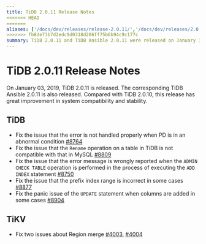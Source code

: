 ```yaml
---
title: TiDB 2.0.11 Release Notes
<<<<<<< HEAD
=======
aliases: ['/docs/dev/releases/release-2.0.11/','/docs/dev/releases/2.0.11/']
>>>>>>> fb8de73b7d2edc9d0318d206ff75b6b94c9c177c
summary: TiDB 2.0.11 and TiDB Ansible 2.0.11 were released on January 3, 2019. The release includes improvements in system compatibility and stability. Fixes include handling errors when PD is in an abnormal condition, compatibility issues with MySQL, error message reporting, prefix index range, and panic issues with the `UPDATE` statement. TiKV also fixed two issues related to Region merge.
---
```


# TiDB 2.0.11 Release Notes

On January 03, 2019, TiDB 2.0.11 is released. The corresponding TiDB Ansible 2.0.11 is also released. Compared with TiDB 2.0.10, this release has great improvement in system compatibility and stability.

## TiDB

- Fix the issue that the error is not handled properly when PD is in an abnormal condition [#8764](https://github.com/pingcap/tidb/pull/8764)
- Fix the issue that the `Rename` operation on a table in TiDB is not compatible with that in MySQL [#8809](https://github.com/pingcap/tidb/pull/8809)
- Fix the issue that the error message is wrongly reported when the `ADMIN CHECK TABLE` operation is performed in the process of executing the `ADD INDEX` statement [#8750](https://github.com/pingcap/tidb/pull/8750)
- Fix the issue that the prefix index range is incorrect in some cases [#8877](https://github.com/pingcap/tidb/pull/8877)
- Fix the panic issue of the `UPDATE` statement when columns are added in some cases [#8904](https://github.com/pingcap/tidb/pull/8904)

## TiKV

- Fix two issues about Region merge [#4003](https://github.com/tikv/tikv/pull/4003), [#4004](https://github.com/tikv/tikv/pull/4004)
